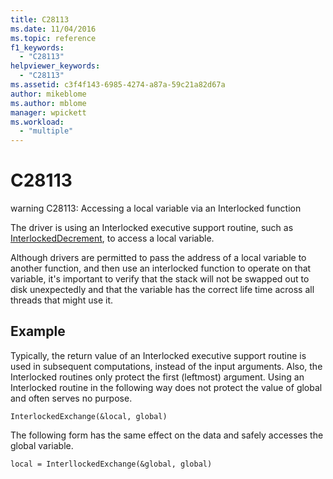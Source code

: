 ```yaml
---
title: C28113
ms.date: 11/04/2016
ms.topic: reference
f1_keywords:
  - "C28113"
helpviewer_keywords:
  - "C28113"
ms.assetid: c3f4f143-6985-4274-a87a-59c21a82d67a
author: mikeblome
ms.author: mblome
manager: wpickett
ms.workload:
  - "multiple"
---
```

# C28113
warning C28113: Accessing a local variable via an Interlocked function

 The driver is using an Interlocked executive support routine, such as [InterlockedDecrement](https://docs.microsoft.com/windows-hardware/drivers/ddi/content/wdm/nf-wdm-interlockeddecrement), to access a local variable.

 Although drivers are permitted to pass the address of a local variable to another function, and then use an interlocked function to operate on that variable, it's important to verify that the stack will not be swapped out to disk unexpectedly and that the variable has the correct life time across all threads that might use it.

## Example
 Typically, the return value of an Interlocked executive support routine is used in subsequent computations, instead of the input arguments. Also, the Interlocked routines only protect the first (leftmost) argument. Using an Interlocked routine in the following way does not protect the value of global and often serves no purpose.

```
InterlockedExchange(&local, global)
```

 The following form has the same effect on the data and safely accesses the global variable.

```
local = InterllockedExchange(&global, global)
```
